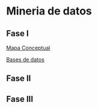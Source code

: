 # Mineria de datos


## Fase  I

[Mapa Conceptual](https://github.com/KarenGomez2203/Mineria-de-datos/blob/main/MapaMental_1_1808039.pdf)

[Bases de datos](https://github.com/EmmanuelGalvan/MineriaDatos/blob/main/Archivos/Ej1_BasesDatos_Equipo_9%20.pdf)

## Fase II


## Fase III

